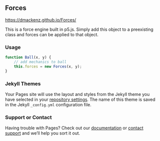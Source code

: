 ## Forces

https://dmackenz.github.io/Forces/

This is a force engine built in p5.js. Simply add this object to a preexisting class and forces can be applied to that object.

### Usage
```JavaScript
function Ball(x, y) {
    // add mechanics to ball
    this.forces = new Forces(x, y);
}
```

### Jekyll Themes

Your Pages site will use the layout and styles from the Jekyll theme you have selected in your [repository settings](https://github.com/dmackenz/Forces/settings). The name of this theme is saved in the Jekyll `_config.yml` configuration file.

### Support or Contact

Having trouble with Pages? Check out our [documentation](https://help.github.com/categories/github-pages-basics/) or [contact support](https://github.com/contact) and we’ll help you sort it out.
